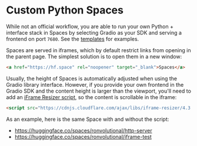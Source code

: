 # Custom Python Spaces

While not an official workflow, you are able to run your own Python + interface stack in Spaces by selecting Gradio as your SDK and serving a frontend on port `7680`. See the [templates](https://huggingface.co/templates#spaces) for examples.

Spaces are served in iframes, which by default restrict links from opening in the parent page. The simplest solution is to open them in a new window:

```HTML
<a href="https://hf.space" rel="noopener" target="_blank">Spaces</a>
```

Usually, the height of Spaces is automatically adjusted when using the Gradio library interface. However, if you provide your own frontend in the Gradio SDK and the content height is larger than the viewport, you'll need to add an [iFrame Resizer script](https://cdnjs.com/libraries/iframe-resizer), so the content is scrollable in the iframe:

```HTML
<script src="https://cdnjs.cloudflare.com/ajax/libs/iframe-resizer/4.3.2/iframeResizer.contentWindow.min.js"></script>
```
As an example, here is the same Space with and without the script:
- https://huggingface.co/spaces/ronvolutional/http-server
- https://huggingface.co/spaces/ronvolutional/iframe-test
